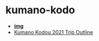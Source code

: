 <!-- generated by markdown-notes-tree -->

# kumano-kodo

<!-- optional markdown-notes-tree directory description starts here -->

<!-- optional markdown-notes-tree directory description ends here -->

* [**img**](img)
* [Kumano Kodou 2021 Trip Outline](kumano-kodo-trip-2021.md)

